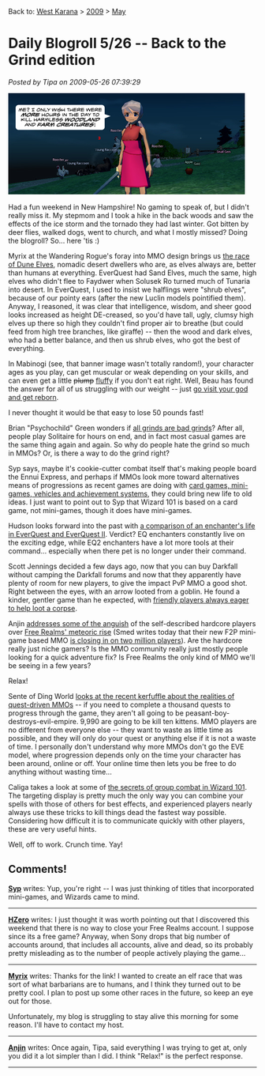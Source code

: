 Back to: [West Karana](/posts/westkarana.md) > [2009](/posts/2009/westkarana.md) > [May](./westkarana.md)
# Daily Blogroll 5/26 -- Back to the Grind edition

*Posted by Tipa on 2009-05-26 07:39:29*

![Oh look! A bunny rabbit!](../../../uploads/2009/05/mabinogibanner.jpg "Oh look! A bunny rabbit!")

Had a fun weekend in New Hampshire! No gaming to speak of, but I didn't really miss it. My stepmom and I took a hike in the back woods and saw the effects of the ice storm and the tornado they had last winter. Got bitten by deer flies, walked dogs, went to church, and what I mostly missed? Doing the blogroll? So... here 'tis :)

Myrix at the Wandering Rogue's foray into MMO design brings us [the race of Dune Elves](http://www.thewanderingrogue.com/?p=217), nomadic desert dwellers who are, as elves always are, better than humans at everything. EverQuest had Sand Elves, much the same, high elves who didn't flee to Faydwer when Solusek Ro turned much of Tunaria into desert. In EverQuest, I used to insist we halflings were "shrub elves", because of our pointy ears (after the new Luclin models pointified them). Anyway, I reasoned, it was clear that intelligence, wisdom, and sheer good looks increased as height DE-creased, so you'd have tall, ugly, clumsy high elves up there so high they couldn't find proper air to breathe (but could feed from high tree branches, like giraffe) -- then the wood and dark elves, who had a better balance, and then us shrub elves, who got the best of everything.

In Mabinogi (see, that banner image wasn't totally random!), your character ages as you play, can get muscular or weak depending on your skills, and can even get a little ~~plump~~ [fluffy](http://www.comedycentral.com/videos/index.jhtml?videoId=47604&title=gabriel-iglesias-not-fat,-just) if you don't eat right. Well, Beau has found the answer for all of us struggling with our weight -- just [go visit your god and get reborn](http://epicdolls.com/beauturkey/?p=1493).

I never thought it would be that easy to lose 50 pounds fast!

Brian "Psychochild" Green wonders if [all grinds are bad grinds](http://www.psychochild.org/?p=701)? After all, people play Solitaire for hours on end, and in fact most casual games are the same thing again and again. So why do people hate the grind so much in MMOs? Or, is there a way to do the grind right?

Syp says, maybe it's cookie-cutter combat itself that's making people board the Ennui Express, and perhaps if MMOs look more toward alternatives means of progressions as recent games are doing with [card games, mini-games, vehicles and achievement systems](http://biobreak.wordpress.com/2009/05/25/combat-alternatives/), they could bring new life to old ideas. I just want to point out to Syp that Wizard 101 is based on a card game, not mini-games, though it does have mini-games.

Hudson looks forward into the past with [a comparison of an enchanter's life in EverQuest and EverQuest II](http://hudshideout.com/blog/?p=2546). Verdict? EQ enchanters constantly live on the exciting edge, while EQ2 enchanters have a lot more tools at their command... especially when there pet is no longer under their command.

Scott Jennings decided a few days ago, now that you can buy Darkfall without camping the Darkfall forums and now that they apparently have plenty of room for new players, to give the impact PvP MMO a good shot. Right between the eyes, with an arrow looted from a goblin. He found a kinder, gentler game than he expected, with [friendly players always eager to help loot a corpse](http://www.brokentoys.org/2009/05/22/darkfall-update-2-in-which-some-darkfall-is-played/comment-page-1/#comments).

Anjin [addresses some of the anguish](http://bulletpointsblog.blogspot.com/2009/05/random-shots-free-realms-destroys.html) of the self-described hardcore players over [Free Realms' meteoric rise](http://tobolds.blogspot.com/2009/05/new-york-times-review-of-free-realms.html) (Smed writes today that their new F2P mini-game based MMO [is closing in on two million players](http://twitter.com/j_smedley)). Are the hardcore really just niche gamers? Is the MMO community really just mostly people looking for a quick adventure fix? Is Free Realms the only kind of MMO we'll be seeing in a few years?

Relax!

Sente of Ding World [looks at the recent kerfuffle about the realities of quest-driven MMOs](http://adingworld.wordpress.com/2009/05/25/quest-design-fixing-the-symptoms/) -- if you need to complete a thousand quests to progress through the game, they aren't all going to be peasant-boy-destroys-evil-empire. 9,990 are going to be kill ten kittens. MMO players are no different from everyone else -- they want to waste as little time as possible, and they will only do your quest or anything else if it is not a waste of time. I personally don't understand why more MMOs don't go the EVE model, where progression depends only on the time your character has been around, online or off. Your online time then lets you be free to do anything without wasting time...

Caliga takes a look at some of [the secrets of group combat in Wizard 101](http://mmogamers.freeblogit.com/2009/05/24/wizard-101-and-group-combat/). The targeting display is pretty much the only way you can combine your spells with those of others for best effects, and experienced players nearly always use these tricks to kill things dead the fastest way possible. Considering how difficult it is to communicate quickly with other players, these are very useful hints.

Well, off to work. Crunch time. Yay!

## Comments!

**[Syp](http://biobreak.wordpress.com)** writes: Yup, you're right -- I was just thinking of titles that incorporated mini-games, and Wizards came to mind.

---

**[HZero](http://hzero.wordpress.com)** writes: I just thought it was worth pointing out that I discovered this weekend that there is no way to close your Free Realms account. I suppose since its a free game? Anyway, when Sony drops that big number of accounts around, that includes all accounts, alive and dead, so its probably pretty misleading as to the number of people actively playing the game...

---

**[Myrix](http://www.thewanderingrogue.com)** writes: Thanks for the link! I wanted to create an elf race that was sort of what barbarians are to humans, and I think they turned out to be pretty cool. I plan to post up some other races in the future, so keep an eye out for those.

Unfortunately, my blog is struggling to stay alive this morning for some reason. I'll have to contact my host.

---

**[Anjin](http://bulletpointsblog.blogspot.com)** writes: Once again, Tipa, said everything I was trying to get at, only you did it a lot simpler than I did. I think "Relax!" is the perfect response.

---

